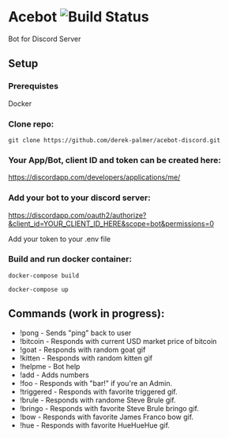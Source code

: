 # Acebot ![Build Status](https://travis-ci.org/derek-palmer/acebot-discord.svg)
Bot for Discord Server

## Setup

### Prerequistes

Docker

### Clone repo:
```
git clone https://github.com/derek-palmer/acebot-discord.git
```

### Your App/Bot, client ID and token can be created here:

https://discordapp.com/developers/applications/me/

### Add your bot to your discord server:

https://discordapp.com/oauth2/authorize?&client_id=YOUR_CLIENT_ID_HERE&scope=bot&permissions=0

Add your token to your .env file

### Build and run docker container:
```
docker-compose build
```
```
docker-compose up
```

## Commands (work in progress):

*   !pong - Sends "ping" back to user
*   !bitcoin - Responds with current USD market price of bitcoin
*   !goat - Responds with random goat gif
*   !kitten - Responds with random kitten gif
*   !helpme - Bot help
*   !add - Adds numbers
*   !foo - Responds with "bar!" if you're an Admin.
*   !triggered - Responds with favorite triggered gif.
*   !brule - Responds with randome Steve Brule gif.
*   !bringo - Responds with favorite Steve Brule bringo gif.
*   !bow - Responds with favorite James Franco bow gif.
*   !hue - Responds with favorite HueHueHue gif.
